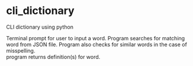 # cli_dictionary
CLI dictionary using python 

Terminal prompt for user to input a word. 
Program searches for matching word from JSON file. 
Program also checks for similar words in the case of misspelling.  
program returns definition(s) for word. 
